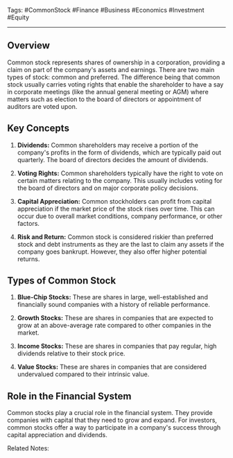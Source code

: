 Tags: #CommonStock #Finance #Business #Economics #Investment #Equity

---

## Overview

Common stock represents shares of ownership in a corporation, providing a claim on part of the company's assets and earnings. There are two main types of stock: common and preferred. The difference being that common stock usually carries voting rights that enable the shareholder to have a say in corporate meetings (like the annual general meeting or AGM) where matters such as election to the board of directors or appointment of auditors are voted upon.

## Key Concepts

1. **Dividends:** Common shareholders may receive a portion of the company's profits in the form of dividends, which are typically paid out quarterly. The board of directors decides the amount of dividends.
    
2. **Voting Rights:** Common shareholders typically have the right to vote on certain matters relating to the company. This usually includes voting for the board of directors and on major corporate policy decisions.
    
3. **Capital Appreciation:** Common stockholders can profit from capital appreciation if the market price of the stock rises over time. This can occur due to overall market conditions, company performance, or other factors.
    
4. **Risk and Return:** Common stock is considered riskier than preferred stock and debt instruments as they are the last to claim any assets if the company goes bankrupt. However, they also offer higher potential returns.
    

## Types of Common Stock

1. **Blue-Chip Stocks:** These are shares in large, well-established and financially sound companies with a history of reliable performance.
    
2. **Growth Stocks:** These are shares in companies that are expected to grow at an above-average rate compared to other companies in the market.
    
3. **Income Stocks:** These are shares in companies that pay regular, high dividends relative to their stock price.
    
4. **Value Stocks:** These are shares in companies that are considered undervalued compared to their intrinsic value.
    

## Role in the Financial System

Common stocks play a crucial role in the financial system. They provide companies with capital that they need to grow and expand. For investors, common stocks offer a way to participate in a company's success through capital appreciation and dividends.

Related Notes:
